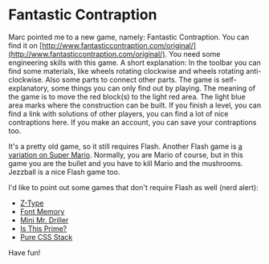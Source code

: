 # Fantastic Contraption

Marc pointed me to a new game, namely: Fantastic Contraption. You can find it on [http://www.fantasticcontraption.com/original/](http://www.fantasticcontraption.com/original/). You need some engineering skills with this game. A short explanation: In the toolbar you can find some materials, like wheels rotating clockwise and wheels rotating anti-clockwise. Also some parts to connect other parts. The game is self-explanatory, some things you can only find out by playing. The meaning of the game is to move the red block(s) to the light red area. The light blue area marks where the construction can be built. If you finish a level, you can find a link with solutions of other players, you can find a lot of nice contraptions here. If you make an account, you can save your contraptions too.

It's a pretty old game, so it still requires Flash. Another Flash game is [a variation on Super Mario](https://www.minijuegos.com/juegos/jugar.php?id=4294). Normally, you are Mario of course, but in this game you are the bullet and you have to kill Mario and the mushrooms. Jezzball is a nice Flash game too.

I'd like to point out some games that don't require Flash as well (nerd alert):

* [Z-Type](https://zty.pe)
* [Font Memory](https://betterwebtype.com/font-memory-game-hard)
* [Mini Mr. Driller](https://robowhale.com/html5/mr-driller/)
* [Is This Prime?](https://isthisprime.com/game/)
* [Pure CSS Stack](https://codepen.io/finnhvman/full/xJRMJp/)

Have fun!
